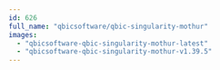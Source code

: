 ```yaml
---
id: 626
full_name: "qbicsoftware/qbic-singularity-mothur"
images: 
  - "qbicsoftware-qbic-singularity-mothur-latest"
  - "qbicsoftware-qbic-singularity-mothur-v1.39.5"
---
```


